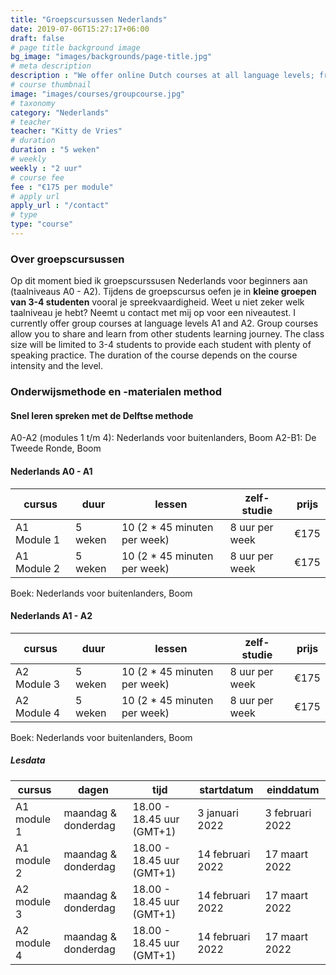 ```yaml
---
title: "Groepscursussen Nederlands"
date: 2019-07-06T15:27:17+06:00
draft: false
# page title background image
bg_image: "images/backgrounds/page-title.jpg"
# meta description
description : "We offer online Dutch courses at all language levels; from true beginners (CEFR A0) to proficient users (CEFR C2). In general language courses, we practice the key language skills (listening, reading, speaking, writing, grammar, spelling and pronunciation) in realistic contexts that correspond to your desired language level."
# course thumbnail
image: "images/courses/groupcourse.jpg"
# taxonomy
category: "Nederlands"
# teacher
teacher: "Kitty de Vries"
# duration
duration : "5 weken"
# weekly
weekly : "2 uur"
# course fee
fee : "€175 per module"
# apply url
apply_url : "/contact"
# type
type: "course"
---
```



### Over groepscursussen 
Op dit moment bied ik groepscurssusen Nederlands voor beginners aan (taalniveaus A0 - A2). Tijdens de groepscursus oefen je in <b>kleine groepen van 3-4 studenten</b> vooral je spreekvaardigheid. Weet u niet zeker welk taalniveau je hebt? Neemt u contact met mij op voor een niveautest. 
I currently offer group courses at language levels A1 and A2. Group courses allow you to share and learn from other students learning journey. The class size will be limited to 3-4 students to provide each student with plenty of speaking practice. The duration of the course depends on the course intensity and the level. 

### Onderwijsmethode en -materialen method
#### Snel leren spreken met de Delftse methode
A0-A2 (modules 1 t/m 4): Nederlands voor buitenlanders, Boom
A2-B1: De Tweede Ronde, Boom 

#### Nederlands A0 - A1
|cursus | duur | lessen| zelf-studie | prijs |
|-|-|-|-|-|
|  A1 Module 1 | 5 weken | 10 (2 * 45 minuten per week) | 8 uur per week | €175 |
|  A1 Module 2 | 5 weken | 10 (2 * 45 minuten per week) | 8 uur per week | €175 |
Boek: Nederlands voor buitenlanders, Boom

#### Nederlands A1 - A2
|cursus | duur | lessen| zelf-studie | prijs |
|-|-|-|-|-|
| A2 Module 3 | 5 weken | 10 (2 * 45 minuten per week) | 8 uur per week | €175 |
| A2 Module 4 | 5 weken | 10 (2 * 45 minuten per week) | 8 uur per week | €175 |
Boek: Nederlands voor buitenlanders, Boom

##### Lesdata
| cursus | dagen | tijd | startdatum | einddatum |
|-|-|-|-|-|
| A1 module 1 | maandag & donderdag | 18.00 - 18.45 uur (GMT+1)| 3 januari 2022 | 3 februari 2022 |
| A1 module 2 | maandag & donderdag | 18.00 - 18.45 uur (GMT+1)| 14 februari 2022 | 17 maart 2022 |
| A2 module 3 | maandag & donderdag | 18.00 - 18.45 uur (GMT+1)| 14 februari 2022 | 17 maart 2022 |
| A2 module 4 | maandag & donderdag | 18.00 - 18.45 uur (GMT+1)| 14 februari 2022 | 17 maart 2022 |

